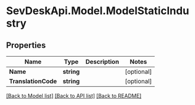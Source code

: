 # SevDeskApi.Model.ModelStaticIndustry
## Properties

Name | Type | Description | Notes
------------ | ------------- | ------------- | -------------
**Name** | **string** |  | [optional] 
**TranslationCode** | **string** |  | [optional] 

[[Back to Model list]](../README.md#documentation-for-models) [[Back to API list]](../README.md#documentation-for-api-endpoints) [[Back to README]](../README.md)

